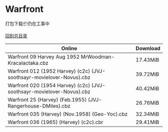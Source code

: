 # Warfront

打包下载📦仍在工事中

[回到总目录](/Catalogs.md)







Online | Download
--- | ---
Warfront 09 Harvey Aug 1952 MrWoodman-Kracalactaka.cbz | 17.43MiB
Warfront 012 (1952 Harvey) (c2c) (JVJ-soothsayr-movielover-Novus).cbz | 39.72MiB
Warfront 020 (1954 Harvey) (c2c) (JVJ-soothsayr-movielover-Novus).cbz | 40.42MiB
Warfront 25 (Harvey) (Feb.1955) (JVJ-Rangerhouse-DMiles).cbz | 26.76MiB
Warfront 035 (Harvey) (Nov.1958) (Geo-Yoc).cbz | 32.34MiB
Warfront 036 (1965) (Harvey) (c2c).cbr | 29.41MiB